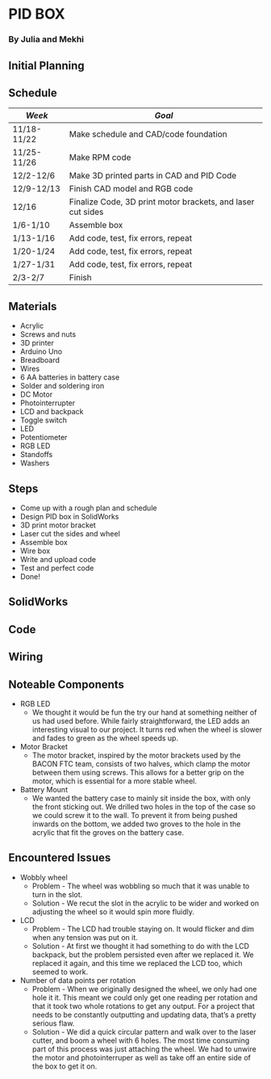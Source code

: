 # PID BOX
### By Julia and Mekhi

<General description of box with photos>
  
## Initial Planning
  
## Schedule
  

|   _Week_   |   _Goal_   |
|------------|------------|
| 11/18-11/22| Make schedule and CAD/code foundation |
| 11/25-11/26 | Make RPM code |
| 12/2-12/6 | Make 3D printed parts in CAD and PID Code|
| 12/9-12/13 | Finish CAD model and RGB code |
| 12/16 | Finalize Code, 3D print motor brackets, and laser cut sides |
| 1/6-1/10 | Assemble box |
| 1/13-1/16 | Add code, test, fix errors, repeat |
| 1/20-1/24 | Add code, test, fix errors, repeat |
| 1/27-1/31 | Add code, test, fix errors, repeat |
| 2/3-2/7 | Finish |

## Materials

* Acrylic
* Screws and nuts
* 3D printer
* Arduino Uno
* Breadboard
* Wires
* 6 AA batteries in battery case
* Solder and soldering iron
* DC Motor
* Photointerrupter
* LCD and backpack
* Toggle switch
* LED
* Potentiometer
* RGB LED
* Standoffs
* Washers


## Steps

* Come up with a rough plan and schedule 
* Design PID box in SolidWorks
* 3D print motor bracket
* Laser cut the sides and wheel
* Assemble box
* Wire box
* Write and upload code
* Test and perfect code
* Done!

  
## SolidWorks
  
## Code
  
## Wiring
  
## Noteable Components
* RGB LED
  * We thought it would be fun the try our hand at something neither of us had used before. While fairly straightforward, the LED adds an interesting visual to our project. It turns red when the wheel is slower and fades to green as the wheel speeds up. 
* Motor Bracket
  * The motor bracket, inspired by the motor brackets used by the BACON FTC team, consists of two halves, which clamp the motor between them using screws. This allows for a better grip on the motor, which is essential for a more stable wheel. 
* Battery Mount
  * We wanted the battery case to mainly sit inside the box, with only the front sticking out. We drilled two holes in the top of the case so we could screw it to the wall. To prevent it from being pushed inwards on the bottom, we added two groves to the hole in the acrylic that fit the groves on the battery case.

## Encountered Issues

* Wobbly wheel
  * Problem - The wheel was wobbling so much that it was unable to turn in the slot.
  * Solution - We recut the slot in the acrylic to be wider and worked on adjusting the wheel so it would spin more fluidly.
* LCD
  * Problem - The LCD had trouble staying on. It would flicker and dim when any tension was put on it.
  * Solution - At first we thought it had something to do with the LCD backpack, but the problem persisted even after we replaced it. We replaced it again, and this time we replaced the LCD too, which seemed to work.
* Number of data points per rotation
  * Problem - When we originally designed the wheel, we only had one hole it it. This meant we could only get one reading per rotation and that it took two whole rotations to get any output. For a project that needs to be constantly outputting and updating data, that’s a pretty serious flaw.
  * Solution - We did a quick circular pattern and walk over to the laser cutter, and boom a wheel with 6 holes. The most time consuming part of this process was just attaching the wheel. We had to unwire the motor and photointerruper as well as take off an entire side of the box to get it on.


  
 
